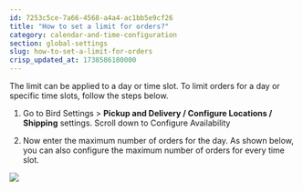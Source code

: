```yaml
---
id: 7253c5ce-7a66-4568-a4a4-ac1bb5e9cf26
title: "How to set a limit for orders?"
category: calendar-and-time-configuration
section: global-settings
slug: how-to-set-a-limit-for-orders
crisp_updated_at: 1738586180000
---
```


The limit can be applied to a day or time slot. To limit orders for a day or specific time slots, follow the steps below.

1. Go to Bird Settings > **Pickup and Delivery / Configure Locations / Shipping** settings. Scroll down to Configure Availability

2. Now enter the maximum number of orders for the day. As shown below, you can also configure the maximum number of orders for every time slot.

![](https://storage.crisp.chat/users/helpdesk/website/ca826b447482b000/orderlimit_1dso3u7.png)
